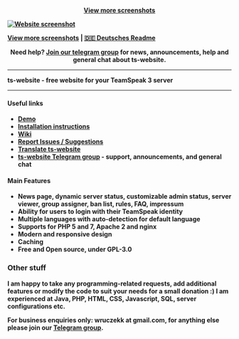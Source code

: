 <p align="center">
<b><a href="https://imgur.com/a/3vfIPJQ" target="_blank">View more screenshots</a>
</p>

[![Website screenshot](https://i.imgur.com/FuDJyGU.png?2)](https://imgur.com/a/3vfIPJQ)

<p align="Class">
    <a href="https://imgur.com/a/3vfIPJQ" target="_blank">View more screenshots</a> |
    <a href="https://github.com/Wruczek/ts-website/wiki/%5BDE%5D-Readme-%7C-Liesmich-%5B2.x%5D" target="_blank">🇩🇪 Deutsches Readme</a>
</p>

<p align="center">
<b>Need help? <a href="https://t.me/tswebsite">Join our telegram group</a></b> for news, announcements, help and general chat about ts-website.
</p>

<hr>

**ts-website** - free website for your TeamSpeak 3 server<br>

<hr>

#### Useful links
- [Demo](https://ts.wruczek.tech/)
- [Installation instructions](https://github.com/Wruczek/ts-website/wiki/%5BEN%5D-Website-Installation)
- [Wiki](https://github.com/Wruczek/ts-website/wiki)
- [Report Issues / Suggestions](https://github.com/Wruczek/ts-website/issues/new)
- [Translate ts-website](https://wruczek.oneskyapp.com/collaboration/project/325562)
- **[ts-website Telegram group](https://t.me/tswebsite) - support, announcements, and general chat**

#### Main Features
- News page, dynamic server status, customizable admin status, server viewer, group assigner, ban list, rules, FAQ, impressum
- Ability for users to login with their TeamSpeak identity
- Multiple languages with auto-detection for default language
- Supports for PHP 5 and 7, Apache 2 and nginx
- Modern and responsive design
- Caching
- Free and Open source, under GPL-3.0

### Other stuff
I am happy to take any programming-related requests, add additional features or modify the code to suit your needs for a small donation :) I am experienced at Java, PHP, HTML, CSS, Javascript, SQL, server configurations etc.

For business enquiries only: **wruczekk** at **gmail.com**, for anything else please join our [Telegram group](https://t.me/ts-website).
